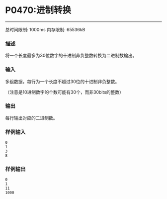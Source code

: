 # P0470:进制转换

------

总时间限制: 1000ms     内存限制: 65536kB

### 描述

将一个长度最多为30位数字的十进制非负整数转换为二进制数输出。

### 输入

多组数据，每行为一个长度不超过30位的十进制非负整数。 

（注意是10进制数字的个数可能有30个，而非30bits的整数）

### 输出

每行输出对应的二进制数。

### 样例输入

```
0
1
3
8
```

### 样例输出

```
0
1
11
1000
```

